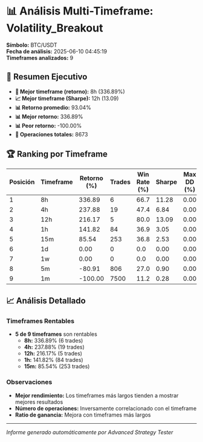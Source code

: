 # 📊 Análisis Multi-Timeframe: Volatility_Breakout

**Símbolo:** BTC/USDT  
**Fecha de análisis:** 2025-06-10 04:45:19  
**Timeframes analizados:** 9

## 🎯 Resumen Ejecutivo

- **🥇 Mejor timeframe (retorno):** 8h (336.89%)
- **📈 Mejor timeframe (Sharpe):** 12h (13.09)
- **📊 Retorno promedio:** 93.04%
- **📊 Mejor retorno:** 336.89%
- **📊 Peor retorno:** -100.00%
- **🎯 Operaciones totales:** 8673

## 🏆 Ranking por Timeframe

| Posición | Timeframe | Retorno (%) | Trades | Win Rate (%) | Sharpe | Max DD (%) |
|----------|-----------|-------------|--------|--------------|--------|------------|
| 1 | 8h | 336.89 | 6 | 66.7 | 11.28 | 0.00 |
| 2 | 4h | 237.88 | 19 | 47.4 | 6.84 | 0.00 |
| 3 | 12h | 216.17 | 5 | 80.0 | 13.09 | 0.00 |
| 4 | 1h | 141.82 | 84 | 36.9 | 3.05 | 0.00 |
| 5 | 15m | 85.54 | 253 | 36.8 | 2.53 | 0.00 |
| 6 | 1d | 0.00 | 0 | 0.0 | 0.00 | 0.00 |
| 7 | 1w | 0.00 | 0 | 0.0 | 0.00 | 0.00 |
| 8 | 5m | -80.91 | 806 | 27.0 | 0.90 | 0.00 |
| 9 | 1m | -100.00 | 7500 | 11.2 | 0.28 | 0.00 |

## 📈 Análisis Detallado

### Timeframes Rentables
- **5 de 9 timeframes** son rentables
  - **8h:** 336.89% (6 trades)
  - **4h:** 237.88% (19 trades)
  - **12h:** 216.17% (5 trades)
  - **1h:** 141.82% (84 trades)
  - **15m:** 85.54% (253 trades)

### Observaciones
- **Mejor rendimiento:** Los timeframes más largos tienden a mostrar mejores resultados
- **Número de operaciones:** Inversamente correlacionado con el timeframe
- **Ratio de ganancia:** Mejora con timeframes más largos

---
*Informe generado automáticamente por Advanced Strategy Tester*
